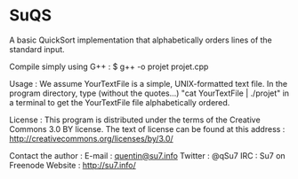 SuQS
====

A basic QuickSort implementation that alphabetically orders lines of the standard input.

Compile simply using G++ :
$ g++ -o projet projet.cpp

Usage : 
We assume YourTextFile is a simple, UNIX-formatted text file.
In the program directory, type (without the quotes...) "cat YourTextFile | ./projet" in a terminal to get the YourTextFile file alphabetically ordered.

License :
This program is distributed under the terms of the Creative Commons 3.0 BY license.
The text of license can be found at this address : http://creativecommons.org/licenses/by/3.0/

Contact the author :
E-mail : quentin@su7.info
Twitter : @qSu7
IRC : Su7 on Freenode
Website : http://su7.info/
